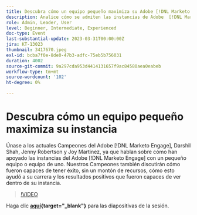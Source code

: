 ```yaml
---
title: Descubra cómo un equipo pequeño maximiza su Adobe [!DNL Marketo Engage] instance
description: Analice cómo se admiten las instancias de Adobe  [!DNL Marketo Engage]  con un equipo pequeño o con un equipo de uno.
role: Admin, Leader, User
level: Beginner, Intermediate, Experienced
doc-type: Event
last-substantial-update: 2023-03-31T00:00:00Z
jira: KT-13023
thumbnail: 3417670.jpeg
exl-id: bcba7f0e-8de0-47b3-adfc-75eb5b756031
duration: 4002
source-git-commit: 9a297cda953d4414131657f9ac84580aea0eabeb
workflow-type: tm+mt
source-wordcount: '102'
ht-degree: 0%

---
```


# Descubra cómo un equipo pequeño maximiza su instancia

Únase a los actuales Campeones del Adobe [!DNL Marketo Engage], Darshil Shah, Jenny Robertson y Joy Martinez, ya que hablan sobre cómo han apoyado las instancias del Adobe [!DNL Marketo Engage] con un pequeño equipo o equipo de uno. Nuestros Campeones también discutirán cómo fueron capaces de tener éxito, sin un montón de recursos, cómo esto ayudó a su carrera y los resultados positivos que fueron capaces de ver dentro de su instancia.

>[!VIDEO](https://video.tv.adobe.com/v/3417670/?quality=12&learn=on)

Haga clic **[aquí](assets/small-team-instance.pdf){target="_blank"}** para las diapositivas de la sesión.

